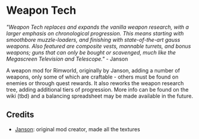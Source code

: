 # Weapon Tech
*"Weapon Tech replaces and expands the vanilla weapon research, with a larger emphasis on chronological progression. This means starting with smoothbore muzzle-loaders, and finishing with state-of-the-art gauss weapons. Also featured are composite vests, mannable turrets, and bonus weapons; guns that can only be bought or scavenged, much like the Megascreen Television and Telescope."*
	- Janson
	
A weapon mod for Rimworld, originally by Janson, adding a number of weapons, only some of which are craftable - others must be found on enemies or through quest rewards. It also reworks the weapon research tree, adding additional tiers of progression. More info can be found on the wiki (tbd) and a balancing spreadsheet may be made available in the future.

## Credits
- [Janson](https://steamcommunity.com/id/Thatonebloke): original mod creator, made all the textures